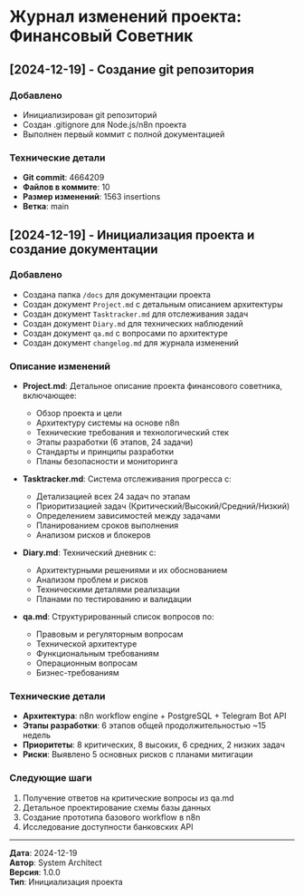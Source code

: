 # Журнал изменений проекта: Финансовый Советник

## [2024-12-19] - Создание git репозитория

### Добавлено
- Инициализирован git репозиторий
- Создан .gitignore для Node.js/n8n проекта
- Выполнен первый коммит с полной документацией

### Технические детали
- **Git commit**: 4664209
- **Файлов в коммите**: 10
- **Размер изменений**: 1563 insertions
- **Ветка**: main

## [2024-12-19] - Инициализация проекта и создание документации

### Добавлено
- Создана папка `/docs` для документации проекта
- Создан документ `Project.md` с детальным описанием архитектуры
- Создан документ `Tasktracker.md` для отслеживания задач
- Создан документ `Diary.md` для технических наблюдений
- Создан документ `qa.md` с вопросами по архитектуре
- Создан документ `changelog.md` для журнала изменений

### Описание изменений
- **Project.md**: Детальное описание проекта финансового советника, включающее:
  - Обзор проекта и цели
  - Архитектуру системы на основе n8n
  - Технические требования и технологический стек
  - Этапы разработки (6 этапов, 24 задачи)
  - Стандарты и принципы разработки
  - Планы безопасности и мониторинга

- **Tasktracker.md**: Система отслеживания прогресса с:
  - Детализацией всех 24 задач по этапам
  - Приоритизацией задач (Критический/Высокий/Средний/Низкий)
  - Определением зависимостей между задачами
  - Планированием сроков выполнения
  - Анализом рисков и блокеров

- **Diary.md**: Технический дневник с:
  - Архитектурными решениями и их обоснованием
  - Анализом проблем и рисков
  - Техническими деталями реализации
  - Планами по тестированию и валидации

- **qa.md**: Структурированный список вопросов по:
  - Правовым и регуляторным вопросам
  - Технической архитектуре
  - Функциональным требованиям
  - Операционным вопросам
  - Бизнес-требованиям

### Технические детали
- **Архитектура**: n8n workflow engine + PostgreSQL + Telegram Bot API
- **Этапы разработки**: 6 этапов общей продолжительностью ~15 недель
- **Приоритеты**: 8 критических, 8 высоких, 6 средних, 2 низких задач
- **Риски**: Выявлено 5 основных рисков с планами митигации

### Следующие шаги
1. Получение ответов на критические вопросы из qa.md
2. Детальное проектирование схемы базы данных
3. Создание прототипа базового workflow в n8n
4. Исследование доступности банковских API

---

**Дата**: 2024-12-19  
**Автор**: System Architect  
**Версия**: 1.0.0  
**Тип**: Инициализация проекта

